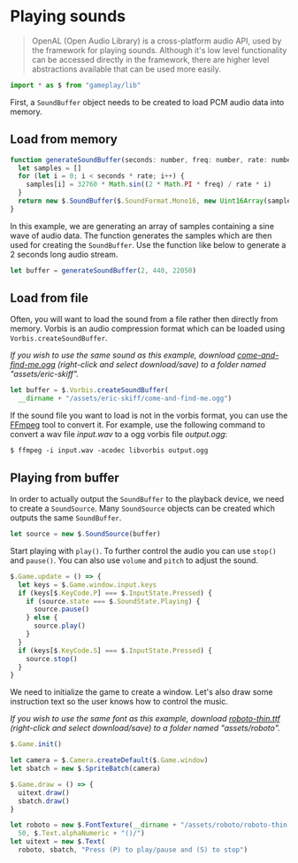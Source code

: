 # Playing sounds

> OpenAL (Open Audio Library) is a cross-platform audio API, used by the 
framework for playing sounds. Although it's low level functionality can be 
accessed directly in the framework, there are higher level abstractions 
available that can be used more easily.

```javascript
import * as $ from "gameplay/lib"
```

First, a `SoundBuffer` object needs to be created to load PCM audio data into 
memory.

## Load from memory

```javascript
function generateSoundBuffer(seconds: number, freq: number, rate: number) {
  let samples = []
  for (let i = 0; i < seconds * rate; i++) {
    samples[i] = 32760 * Math.sin((2 * Math.PI * freq) / rate * i)
  }
  return new $.SoundBuffer($.SoundFormat.Mono16, new Uint16Array(samples), rate)
}
```

In this example, we are generating an array of samples containing a sine wave 
of audio data. The function generates the samples which are then used for 
creating the `SoundBuffer`. Use the function like below to generate a 2 seconds 
long audio stream.

```javascript
let buffer = generateSoundBuffer(2, 440, 22050)
```

## Load from file

Often, you will want to load the sound from a file rather then directly from 
memory. Vorbis is an audio compression format which can be loaded using 
`Vorbis.createSoundBuffer`.

*If you wish to use the same sound as this example, download 
<a href="assets/eric-skiff/come-and-find-me.ogg?raw=true">come-and-find-me.ogg</a> 
(right-click and select download/save) to a folder named "assets/eric-skiff".*

```javascript
let buffer = $.Vorbis.createSoundBuffer(
  __dirname + "/assets/eric-skiff/come-and-find-me.ogg")
```

If the sound file you want to load is not in the vorbis format, you can use 
the [FFmpeg](https://www.ffmpeg.org) tool to convert it. For example, use the 
following command to convert a wav file *input.wav* to a ogg vorbis file 
*output.ogg*:

```
$ ffmpeg -i input.wav -acodec libvorbis output.ogg
```

## Playing from buffer

In order to actually output the `SoundBuffer` to the playback device, we need 
to create a `SoundSource`. Many `SoundSource` objects can be created which 
outputs the same `SoundBuffer`.

```javascript
let source = new $.SoundSource(buffer)
```

Start playing with `play()`. To further control the audio you can use `stop()` 
and `pause()`. You can also use `volume` and `pitch` to adjust the sound.

```javascript
$.Game.update = () => {
  let keys = $.Game.window.input.keys
  if (keys[$.KeyCode.P] === $.InputState.Pressed) {
    if (source.state === $.SoundState.Playing) {
      source.pause()
    } else {
      source.play()
    }
  }
  if (keys[$.KeyCode.S] === $.InputState.Pressed) {
    source.stop()
  }
}
```

We need to initialize the game to create a window. Let's also draw some 
instruction text so the user knows how to control the music.

*If you wish to use the same font as this example, download 
<a href="assets/roboto/roboto-thin.ttf?raw=true">roboto-thin.ttf</a> (right-click 
and select download/save) to a folder named "assets/roboto".*

```javascript
$.Game.init()

let camera = $.Camera.createDefault($.Game.window)
let sbatch = new $.SpriteBatch(camera)

$.Game.draw = () => {
  uitext.draw()
  sbatch.draw()
}

let roboto = new $.FontTexture(__dirname + "/assets/roboto/roboto-thin.ttf",
  50, $.Text.alphaNumeric + "()/")
let uitext = new $.Text(
  roboto, sbatch, "Press (P) to play/pause and (S) to stop")
```
